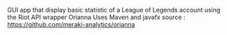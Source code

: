 GUI app that display basic statistic of a League of Legends account using the Riot API wrapper Orianna 
Uses Maven and javafx
source : https://github.com/meraki-analytics/orianna

